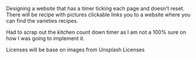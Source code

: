 Designing a website that has a timer ticking each page and doesn't reset. There will be recipe with pictures clickable links you to a website where you can find the varieties recipes. 

Had to scrap out the kitchen count down timer as I am not a 100% sure on how I was going to implement it.

Licenses will be base on images from Unsplash 
Licenses 